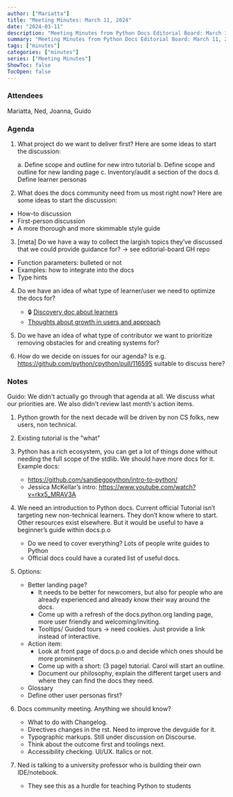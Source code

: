 ```yaml
---
author: ["Mariatta"]
title: "Meeting Minutes: March 11, 2024"
date: "2024-03-11"
description: "Meeting Minutes from Python Docs Editorial Board: March 11, 2024."
summary: "Meeting Minutes from Python Docs Editorial Board: March 11, 2024."
tags: ["minutes"]
categories: ["minutes"]
series: ["Meeting Minutes"]
ShowToc: false
TocOpen: false
---
```



### Attendees

Mariatta, Ned, Joanna, Guido


### Agenda

1. What project do we want to deliver first? Here are some ideas to start the discussion:

   a. Define scope and outline for new intro tutorial
   b. Define scope and outline for new landing page
   c. Inventory/audit a section of the docs
   d. Define learner personas


2. What does the docs community need from us most right now? Here are some ideas to start the discussion:

- How-to discussion
- First-person discussion 
- A more thorough and more skimmable style guide

3. [meta] Do we have a way to collect the largish topics they’ve discussed that we could provide guidance for? -> see editorial-board GH repo

- Function parameters: bulleted or not
- Examples: how to integrate into the docs
- Type hints 

4. Do we have an idea of what type of learner/user we need to optimize the docs for?
   - 🔒 [Discovery doc about learners](https://docs.google.com/document/d/1ILusuBaAoxUzm1NDOuiS3sZYePDVB5YcY7RoLkXyfI0/edit?usp=sharing)
   - [Thoughts about growth in users and approach](https://discord.com/channels/1100135599077331024/1100135599077331028/1216838941723070534)

5. Do we have an idea of what type of contributor we want to prioritize removing obstacles for and creating systems for?

6. How do we decide on issues for our agenda?
   Is e.g. https://github.com/python/cpython/pull/116595 suitable to discuss here?



### Notes

Guido: We didn't actually go through that agenda at all.
We discuss what our priorities are.
We also didn't review last month's action items.


1. Python growth for the next decade will be driven by non CS folks, new users, non technical. 
2. Existing tutorial is the "what" 
3. Python has a rich ecosystem, you can get a lot of things done without needing the full scope of the stdlib. We should have more docs for it.
   Example docs:
   - https://github.com/sandiegopython/intro-to-python/ 
   - Jessica McKellar’s intro: https://www.youtube.com/watch?v=rkx5_MRAV3A 
4. We need an introduction to Python docs. Current official Tutorial isn’t targeting new non-technical learners. They don’t know where to start. Other resources exist elsewhere. But it would be useful to have a beginner’s guide within docs.p.o
   - Do we need to cover everything? Lots of people write guides to Python
   - Official docs could have a curated list of useful docs. 

5. Options:
   - Better landing page?
     * It needs to be better for newcomers, but also for people who are already experienced and already know their way around the docs.
     * Come up with a refresh of the docs.python.org landing page, more user friendly and welcoming/inviting.
     * Tooltips/ Guided tours -> need cookies.
       Just provide a link instead of interactive.
   - Action item:
     * Look at front page of docs.p.o and decide which ones should be more prominent
     * Come up with a short: (3 page) tutorial. Carol will start an outline. 
     * Document our philosophy, explain the different target users and where they can find the docs they need.
   - Glossary
   - Define other user personas first?
6. Docs community meeting. Anything we should know?
   - What to do with Changelog.
   - Directives changes in the rst. Need to improve the devguide for it.
   - Typographic markups. Still under discussion on Discourse. 
   - Think about the outcome first and toolings next.
   - Accessibility checking. UI/UX. Italics or not.
7. Ned is talking to a university professor who is building their own IDE/notebook. 
   - They see this as a hurdle for teaching Python to students

